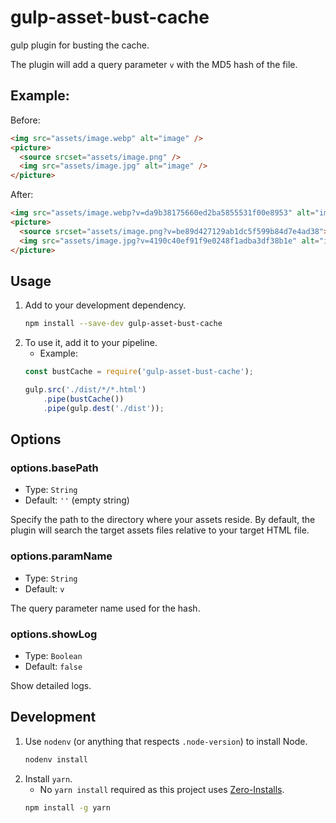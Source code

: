 # gulp-asset-bust-cache

gulp plugin for busting the cache.

The plugin will add a query parameter `v` with the MD5 hash of the file.

## Example:

Before:

```html
<img src="assets/image.webp" alt="image" />
<picture>
  <source srcset="assets/image.png" />
  <img src="assets/image.jpg" alt="image" />
</picture>
```

After:

```html
<img src="assets/image.webp?v=da9b38175660ed2ba5855531f00e8953" alt="image">
<picture>
  <source srcset="assets/image.png?v=be89d427129ab1dc5f599b84d7e4ad38">
  <img src="assets/image.jpg?v=4190c40ef91f9e0248f1adba3df38b1e" alt="image">
</picture>
```

## Usage

1. Add to your development dependency.
    ```sh
    npm install --save-dev gulp-asset-bust-cache
    ```
1. To use it, add it to your pipeline.
    - Example:
    ```javascript
    const bustCache = require('gulp-asset-bust-cache');

    gulp.src('./dist/*/*.html')
        .pipe(bustCache())
        .pipe(gulp.dest('./dist'));
    ```

## Options

### options.basePath

- Type: `String`
- Default: `''` (empty string)

Specify the path to the directory where your assets reside. By default, the plugin will search the target assets files relative to your target HTML file.

### options.paramName

- Type: `String`
- Default: `v`

The query parameter name used for the hash.

### options.showLog

- Type: `Boolean`
- Default: `false`

Show detailed logs.

## Development

1. Use `nodenv` (or anything that respects `.node-version`) to install Node.
    ```sh
    nodenv install
    ```
1. Install `yarn`.
    - No `yarn install` required as this project uses [Zero-Installs](https://yarnpkg.com/features/zero-installs).
    ```sh
    npm install -g yarn
    ```
